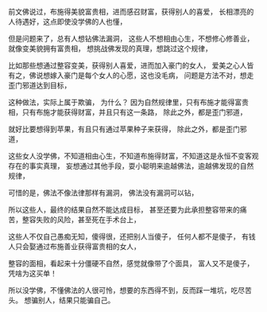 前文佛说过，布施得美貌富贵相，进而感召财富，获得别人的喜爱，
长相漂亮的人待遇好，这点即使没学佛的人也懂，

但是问题来了，总有人想钻佛法漏洞，
这些人不想相由心生，不想修心修善业，就像变美貌拥有富贵相，
想挑战佛发现的真理，想跳过这个规律，

比如那些想通过整容变美，获得别人喜爱，进而加入豪门的女人，
爱美之心人皆有之，佛说想嫁入豪门是每个女人的心愿，这也没毛病，
问题是方法不对，想走歪门邪道达到目标，

这种做法，实际上属于欺骗，
为什么？
因为自然规律里，只有布施才能得富贵相，只有布施才能获得财富，并且只有这一条路，
除此之外，都是歪门邪道，

就好比要想得到苹果，有且只有通过苹果种子来获得，
除此之外，都是歪门邪道，

这些女人没学佛，不知道相由心生，不知道布施得财富，不知道这是永恒不变客观存在的事实真理，
妄想通过其他手段，耍小聪明来逾越佛法，逾越佛发现的自然规律，

可惜的是，佛法不像法律那样有漏洞，
佛法没有漏洞可以钻，

所以这些人，最终的结果自然不能达成目标，
甚至还要为此承担整容带来的痛苦，整容失败的风险，甚至死在手术台上，

这些人不仅自己愚痴无知，傻得很，还把别人当傻子，
任何人都不是傻子，
有钱人只会娶通过布施善业获得富贵相的女人，

整容的面相，看起来十分僵硬不自然，感觉就像带了个面具，
富人又不是傻子，凭啥为这买单！

所以没学佛，不懂佛法的人很可怜，想要的东西得不到，反而踩一堆坑，吃尽苦头。
想骗别人，结果只能骗自己。


